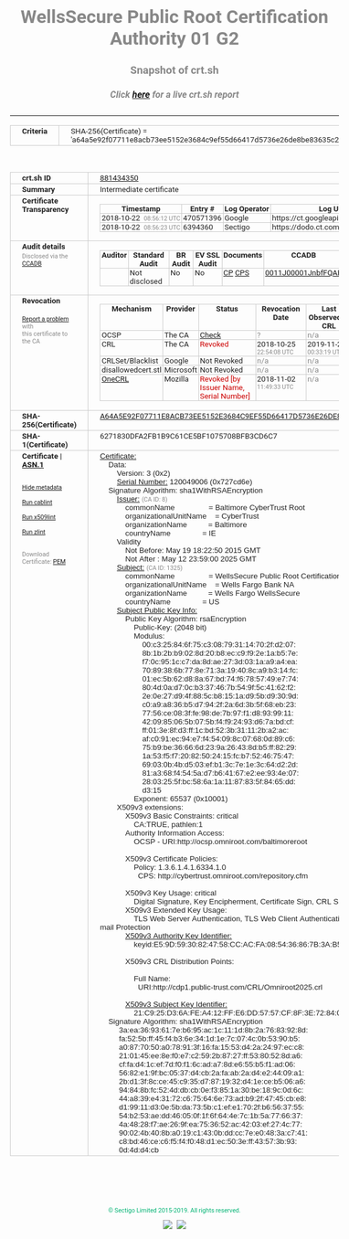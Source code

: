 # WellsSecure Public Root Certification Authority 01 G2
### Snapshot of crt.sh
##### Click [here](https://crt.sh/?q=A64A5E92F07711E8ACB73EE5152E3684C9EF55D66417D5736E26DE8BE83635C2) for a live crt.sh report

---
<!DOCTYPE HTML PUBLIC "-//W3C//DTD HTML 4.0 Transitional//EN">
<HTML>
<HEAD>
  <META http-equiv="Content-Type" content="text/html; charset=UTF-8">
  <TITLE>crt.sh | a64a5e92f07711e8acb73ee5152e3684c9ef55d66417d5736e26de8be83635c2</TITLE>
  <META name="description" content="Free CT Log Certificate Search Tool from Sectigo (formerly Comodo CA)">
  <META name="keywords" content="crt.sh, CT, Certificate Transparency, Certificate Search, SSL Certificate, Sectigo, Comodo CA">
  <LINK href="//fonts.googleapis.com/css?family=Roboto+Mono|Roboto:400,400i,700,700i" rel="stylesheet">
  <STYLE type="text/css">
    a {
      white-space: nowrap;
    }
    body {
      color: #888888;
      font: 12pt Roboto, sans-serif;
      padding-top: 10px;
      text-align: center
    }
    form {
      margin: 0px
    }
    span {
      border-radius: 10px
    }
    span.heading {
      color: #888888;
      font: 12pt Roboto, sans-serif
    }
    span.title {
      background-color: #00B373;
      color: #FFFFFF;
      font: bold 18pt Roboto, sans-serif;
      padding: 0px 5px
    }
    span.text {
      color: #888888;
      font: 10pt Roboto, sans-serif
    }
    span.whiteongrey {
      background-color: #D9D9D6;
      color: #FFFFFF;
      font: bold 18pt Roboto, sans-serif;
      padding: 0px 5px
    }
    table {
      border-collapse: collapse;
      color: #222222;
      font: 10pt Roboto, sans-serif;
      margin-left: auto;
      margin-right: auto
    }
    table.options {
      border: none;
      margin-left: 10px
    }
    td, th {
      border: 1px solid #CCCCCC;
      padding: 0px 2px;
      text-align: left;
      vertical-align: top
    }
    td.outer, th.outer {
      border: 1px solid #CCCCCC;
      padding: 2px 20px;
      text-align: left
    }
    th.heading {
      color: #888888;
      font: bold italic 12pt Roboto, sans-serif;
      padding: 20px 0px 0px;
      text-align: center
    }
    th.options, td.options {
      border: none;
      vertical-align: middle
    }
    td.text {
      font: 10pt "Roboto Mono", sans-serif;
      padding: 2px 20px
    }
    td.heading {
      border: none;
      color: #888888;
      font: 12pt Roboto, sans-serif;
      padding-top: 20px;
      text-align: center
    }
    table.lint td, th {
      text-align: center
    }
    .button {
      background-color: #00B373;
      border-radius: 10px;
      color: #FFFFFF;
      font: bold 13pt Roboto, sans-serif
    }
    .copyright {
      font: 8pt Roboto, sans-serif;
      color: #00B373
    }
    .input {
      border: 1px solid #888888;
      font-weight: bold;
      text-align: center
    }
    .small {
      font: 8pt Roboto, sans-serif;
      color: #888888
    }
    .error {
      background-color: #FFDFDF;
      color: #CC0000;
      font-weight: bold
    }
    .fatal {
      background-color: #0000AA;
      color: #FFFFFF;
      font-weight: bold
    }
    .notice {
      background-color: #FFFFDF;
      color: #606000
    }
    .warning {
      background-color: #FFEFDF;
      color: #DF6000
    }
  </STYLE>
</HEAD>
<BODY>

<TABLE>
  <TR>
    <TH class="outer">Criteria</TH>
    <TD class="outer">SHA-256(Certificate) = 'a64a5e92f07711e8acb73ee5152e3684c9ef55d66417d5736e26de8be83635c2'</TD>
  </TR>
</TABLE>
<BR>
<TABLE>
  <TR>
    <TH class="outer">crt.sh ID</TH>
    <TD class="outer"><A href="?id=881434350">881434350</A></TD>
  </TR>
  <TR>
    <TH class="outer">Summary</TH>
    <TD class="outer">Intermediate certificate</TD>
  </TR>
  <TR>
    <TH class="outer">Certificate<BR>Transparency</TH>
    <TD class="outer">
<TABLE class="options" style="margin-left:0px">
  <TR>
    <TH>Timestamp</TH>
    <TH>Entry #</TH>
    <TH>Log Operator</TH>
    <TH>Log URL</TH>
  </TR>
  <TR>
    <TD>2018-10-22&nbsp; <FONT class="small">08:56:12 UTC</FONT></TD>
    <TD>470571396</TD>
    <TD>Google</TD>
    <TD>https://ct.googleapis.com/rocketeer</TD>
  </TR>
  <TR>
    <TD>2018-10-22&nbsp; <FONT class="small">08:56:23 UTC</FONT></TD>
    <TD>6394360</TD>
    <TD>Sectigo</TD>
    <TD>https://dodo.ct.comodo.com</TD>
  </TR>
</TABLE>
    </TD>
  </TR>
  <TR>
    <TH class="outer">Audit details<BR>
      <DIV class="small" style="padding-top:3px">Disclosed via the
        <A href="//ccadb-public.secure.force.com/mozilla/PublicAllIntermediateCerts" target="_blank">CCADB</A></DIV>
    </TH>
    <TD class="outer">
<TABLE class="options" style="margin-left:0px">
  <TR>
    <TH>Auditor</TH>
    <TH>Standard Audit</TH>
    <TH>BR Audit</TH>
    <TH>EV SSL Audit</TH>
    <TH>Documents</TH>
    <TH>CCADB</TH>
    <TH>Root Owner / Certificate</TH>
  </TR>
  <TR>
    <TD style="vertical-align:middle"></TD>
    <TD>Not disclosed    <TD>No    <TD>No    <TD>
      <A href="https://content.digicert.com/wp-content/uploads/2019/04/DigiCert_CP_v418.pdf" target="blank">CP</A>
      <A href="https://content.digicert.com/wp-content/uploads/2019/04/DigiCert_CPS_v418.pdf" target="blank">CPS</A>
    </TD>
    <TD><A href="//ccadb.force.com/0011J00001JnbfFQAR" target="_blank">0011J00001JnbfFQAR</A></TD>
    <TD><A href="/?id=76">DigiCert</A></TD>
  </TR>
</TABLE>
    </TD>
  </TR>
  <TR>
    <TH class="outer">Revocation<BR><BR>
      <DIV class="small" style="padding-top:3px"><A href="?id=881434350&opt=problemreporting">Report a problem</A> with<BR>this certificate to the CA</DIV></TH>
    <TD class="outer">
      <TABLE class="options" style="margin-left:0px">
        <TR>
          <TH>Mechanism</TH>
          <TH>Provider</TH>
          <TH>Status</TH>
          <TH>Revocation Date</TH>
          <TH>Last Observed in CRL</TH>
          <TH>Last Checked <SPAN style="color:#CC0000;vertical-align:middle;font-size:70%;font-weight:normal">(Error)</SPAN></TH>
        </TR>
        <TR>
          <TD>OCSP</TD>
          <TD>The CA</TD>
          <TD><A href="?id=881434350&opt=ocsp">Check</A></TD>
          <TD><SPAN style="color:#888888">?</SPAN></TD>
          <TD><SPAN style="color:#888888">n/a</SPAN></TD>
          <TD><SPAN style="color:#888888">?</SPAN></TD>
        </TR>
        <TR>
          <TD>CRL</TD>
          <TD>The CA</TD>
          <TD><SPAN style="color:#CC0000">Revoked</SPAN></TD><TD>2018-10-25&nbsp; <FONT class="small">22:54:08 UTC</FONT></TD><TD>2019-11-27&nbsp; <FONT class="small">00:33:19 UTC</FONT></TD><TD>2019-12-04&nbsp; <FONT class="small">20:05:09 UTC</FONT></TD>
        </TR>
        <TR>
          <TD>CRLSet/Blacklist</TD>
          <TD>Google</TD>
          <TD>Not Revoked</TD>
          <TD><SPAN style="color:#888888">n/a</SPAN></TD>
          <TD><SPAN style="color:#888888">n/a</SPAN></TD>
          <TD><SPAN style="color:#888888">n/a</SPAN></TD>
        </TR>
        <TR>
          <TD>disallowedcert.stl</TD>
          <TD>Microsoft</TD>
          <TD>Not Revoked</TD>
          <TD><SPAN style="color:#888888">n/a</SPAN></TD>
          <TD><SPAN style="color:#888888">n/a</SPAN></TD>
          <TD><SPAN style="color:#888888">n/a</SPAN></TD>
        </TR>
        <TR>
          <TD><A href="/mozilla-onecrl" target="_blank">OneCRL</A></TD>
          <TD>Mozilla</TD>
          <TD><SPAN style="color:#CC0000">Revoked [by Issuer Name, Serial Number]</SPAN></TD><TD>2018-11-02&nbsp; <FONT class="small">11:49:33 UTC</FONT></TD>
          <TD><SPAN style="color:#888888">n/a</SPAN></TD>
          <TD><SPAN style="color:#888888">n/a</SPAN></TD>
        </TR>
      </TABLE>
    </TD>
  </TR>
  <TR>
    <TH class="outer">SHA-256(Certificate)</TH>
    <TD class="outer"><A href="//censys.io/certificates/a64a5e92f07711e8acb73ee5152e3684c9ef55d66417d5736e26de8be83635c2">A64A5E92F07711E8ACB73EE5152E3684C9EF55D66417D5736E26DE8BE83635C2</A></TD>
  </TR>
  <TR>
    <TH class="outer">SHA-1(Certificate)</TH>
    <TD class="outer">6271830DFA2FB1B9C61CE5BF1075708BFB3CD6C7</TD>
  </TR>
  <TR>
    <TH class="outer">Certificate | <A href="?asn1=881434350">ASN.1</A>
      <SPAN class="small"><BR>
      <BR><BR><A href="?id=881434350&opt=nometadata">Hide metadata</A>
      <BR><BR><A href="?id=881434350&opt=cablint">Run cablint</A>
      <BR><BR><A href="?id=881434350&opt=x509lint">Run x509lint</A>
      <BR><BR><A href="?id=881434350&opt=zlint">Run zlint</A>
      <BR><BR><BR>Download Certificate: <A href="?d=881434350">PEM</A>
      </SPAN>
    </TH>
    <TD class="text"><A href="?d=881434350">Certificate:</A><BR>&nbsp;&nbsp;&nbsp;&nbsp;Data:<BR>&nbsp;&nbsp;&nbsp;&nbsp;&nbsp;&nbsp;&nbsp;&nbsp;Version:&nbsp;3&nbsp;(0x2)<BR>&nbsp;&nbsp;&nbsp;&nbsp;&nbsp;&nbsp;&nbsp;&nbsp;<A href="?serial=0727cd6e">Serial&nbsp;Number:</A>&nbsp;120049006&nbsp;(0x727cd6e)<BR>&nbsp;&nbsp;&nbsp;&nbsp;Signature&nbsp;Algorithm:&nbsp;sha1WithRSAEncryption<BR>&nbsp;&nbsp;&nbsp;&nbsp;&nbsp;&nbsp;&nbsp;&nbsp;<A href="?caid=8">Issuer:</A> <SPAN class="small">(CA ID: 8)</SPAN><BR>&nbsp;&nbsp;&nbsp;&nbsp;&nbsp;&nbsp;&nbsp;&nbsp;&nbsp;&nbsp;&nbsp;&nbsp;commonName&nbsp;&nbsp;&nbsp;&nbsp;&nbsp;&nbsp;&nbsp;&nbsp;&nbsp;&nbsp;&nbsp;&nbsp;&nbsp;&nbsp;&nbsp;&nbsp;=&nbsp;Baltimore&nbsp;CyberTrust&nbsp;Root<BR>&nbsp;&nbsp;&nbsp;&nbsp;&nbsp;&nbsp;&nbsp;&nbsp;&nbsp;&nbsp;&nbsp;&nbsp;organizationalUnitName&nbsp;&nbsp;&nbsp;&nbsp;=&nbsp;CyberTrust<BR>&nbsp;&nbsp;&nbsp;&nbsp;&nbsp;&nbsp;&nbsp;&nbsp;&nbsp;&nbsp;&nbsp;&nbsp;organizationName&nbsp;&nbsp;&nbsp;&nbsp;&nbsp;&nbsp;&nbsp;&nbsp;&nbsp;&nbsp;=&nbsp;Baltimore<BR>&nbsp;&nbsp;&nbsp;&nbsp;&nbsp;&nbsp;&nbsp;&nbsp;&nbsp;&nbsp;&nbsp;&nbsp;countryName&nbsp;&nbsp;&nbsp;&nbsp;&nbsp;&nbsp;&nbsp;&nbsp;&nbsp;&nbsp;&nbsp;&nbsp;&nbsp;&nbsp;&nbsp;=&nbsp;IE<BR>&nbsp;&nbsp;&nbsp;&nbsp;&nbsp;&nbsp;&nbsp;&nbsp;Validity<BR>&nbsp;&nbsp;&nbsp;&nbsp;&nbsp;&nbsp;&nbsp;&nbsp;&nbsp;&nbsp;&nbsp;&nbsp;Not&nbsp;Before:&nbsp;May&nbsp;19&nbsp;18:22:50&nbsp;2015&nbsp;GMT<BR>&nbsp;&nbsp;&nbsp;&nbsp;&nbsp;&nbsp;&nbsp;&nbsp;&nbsp;&nbsp;&nbsp;&nbsp;Not&nbsp;After&nbsp;:&nbsp;May&nbsp;12&nbsp;23:59:00&nbsp;2025&nbsp;GMT<BR>&nbsp;&nbsp;&nbsp;&nbsp;&nbsp;&nbsp;&nbsp;&nbsp;<A href="?caid=1325">Subject:</A> <SPAN class="small">(CA ID: 1325)</SPAN><BR>&nbsp;&nbsp;&nbsp;&nbsp;&nbsp;&nbsp;&nbsp;&nbsp;&nbsp;&nbsp;&nbsp;&nbsp;commonName&nbsp;&nbsp;&nbsp;&nbsp;&nbsp;&nbsp;&nbsp;&nbsp;&nbsp;&nbsp;&nbsp;&nbsp;&nbsp;&nbsp;&nbsp;&nbsp;=&nbsp;WellsSecure&nbsp;Public&nbsp;Root&nbsp;Certification&nbsp;Authority&nbsp;01&nbsp;G2<BR>&nbsp;&nbsp;&nbsp;&nbsp;&nbsp;&nbsp;&nbsp;&nbsp;&nbsp;&nbsp;&nbsp;&nbsp;organizationalUnitName&nbsp;&nbsp;&nbsp;&nbsp;=&nbsp;Wells&nbsp;Fargo&nbsp;Bank&nbsp;NA<BR>&nbsp;&nbsp;&nbsp;&nbsp;&nbsp;&nbsp;&nbsp;&nbsp;&nbsp;&nbsp;&nbsp;&nbsp;organizationName&nbsp;&nbsp;&nbsp;&nbsp;&nbsp;&nbsp;&nbsp;&nbsp;&nbsp;&nbsp;=&nbsp;Wells&nbsp;Fargo&nbsp;WellsSecure<BR>&nbsp;&nbsp;&nbsp;&nbsp;&nbsp;&nbsp;&nbsp;&nbsp;&nbsp;&nbsp;&nbsp;&nbsp;countryName&nbsp;&nbsp;&nbsp;&nbsp;&nbsp;&nbsp;&nbsp;&nbsp;&nbsp;&nbsp;&nbsp;&nbsp;&nbsp;&nbsp;&nbsp;=&nbsp;US<BR>&nbsp;&nbsp;&nbsp;&nbsp;&nbsp;&nbsp;&nbsp;&nbsp;<A href="?spkisha256=2d6d690c16b11853884bbea2723725267e3f9b54a6cf07ad4690ab1e7cfb75e8">Subject&nbsp;Public&nbsp;Key&nbsp;Info:</A><BR>&nbsp;&nbsp;&nbsp;&nbsp;&nbsp;&nbsp;&nbsp;&nbsp;&nbsp;&nbsp;&nbsp;&nbsp;Public&nbsp;Key&nbsp;Algorithm:&nbsp;rsaEncryption<BR>&nbsp;&nbsp;&nbsp;&nbsp;&nbsp;&nbsp;&nbsp;&nbsp;&nbsp;&nbsp;&nbsp;&nbsp;&nbsp;&nbsp;&nbsp;&nbsp;Public-Key:&nbsp;(2048&nbsp;bit)<BR>&nbsp;&nbsp;&nbsp;&nbsp;&nbsp;&nbsp;&nbsp;&nbsp;&nbsp;&nbsp;&nbsp;&nbsp;&nbsp;&nbsp;&nbsp;&nbsp;Modulus:<BR>&nbsp;&nbsp;&nbsp;&nbsp;&nbsp;&nbsp;&nbsp;&nbsp;&nbsp;&nbsp;&nbsp;&nbsp;&nbsp;&nbsp;&nbsp;&nbsp;&nbsp;&nbsp;&nbsp;&nbsp;00:c3:25:84:6f:75:c3:08:79:31:14:70:2f:d2:07:<BR>&nbsp;&nbsp;&nbsp;&nbsp;&nbsp;&nbsp;&nbsp;&nbsp;&nbsp;&nbsp;&nbsp;&nbsp;&nbsp;&nbsp;&nbsp;&nbsp;&nbsp;&nbsp;&nbsp;&nbsp;8b:1b:2b:b9:02:8d:20:b8:ec:c9:f9:2e:1a:b5:7e:<BR>&nbsp;&nbsp;&nbsp;&nbsp;&nbsp;&nbsp;&nbsp;&nbsp;&nbsp;&nbsp;&nbsp;&nbsp;&nbsp;&nbsp;&nbsp;&nbsp;&nbsp;&nbsp;&nbsp;&nbsp;f7:0c:95:1c:c7:da:8d:ae:27:3d:03:1a:a9:a4:ea:<BR>&nbsp;&nbsp;&nbsp;&nbsp;&nbsp;&nbsp;&nbsp;&nbsp;&nbsp;&nbsp;&nbsp;&nbsp;&nbsp;&nbsp;&nbsp;&nbsp;&nbsp;&nbsp;&nbsp;&nbsp;70:89:38:6b:77:8e:71:3a:19:40:8c:a9:b3:14:fc:<BR>&nbsp;&nbsp;&nbsp;&nbsp;&nbsp;&nbsp;&nbsp;&nbsp;&nbsp;&nbsp;&nbsp;&nbsp;&nbsp;&nbsp;&nbsp;&nbsp;&nbsp;&nbsp;&nbsp;&nbsp;01:ec:5b:62:d8:8a:67:bd:74:f6:78:57:49:e7:74:<BR>&nbsp;&nbsp;&nbsp;&nbsp;&nbsp;&nbsp;&nbsp;&nbsp;&nbsp;&nbsp;&nbsp;&nbsp;&nbsp;&nbsp;&nbsp;&nbsp;&nbsp;&nbsp;&nbsp;&nbsp;80:4d:0a:d7:0c:b3:37:46:7b:54:9f:5c:41:62:f2:<BR>&nbsp;&nbsp;&nbsp;&nbsp;&nbsp;&nbsp;&nbsp;&nbsp;&nbsp;&nbsp;&nbsp;&nbsp;&nbsp;&nbsp;&nbsp;&nbsp;&nbsp;&nbsp;&nbsp;&nbsp;2e:0e:27:d9:4f:88:5c:b8:15:1a:d9:5b:d9:30:9d:<BR>&nbsp;&nbsp;&nbsp;&nbsp;&nbsp;&nbsp;&nbsp;&nbsp;&nbsp;&nbsp;&nbsp;&nbsp;&nbsp;&nbsp;&nbsp;&nbsp;&nbsp;&nbsp;&nbsp;&nbsp;c0:a9:a8:36:b5:d7:94:2f:2a:6d:3b:5f:68:eb:23:<BR>&nbsp;&nbsp;&nbsp;&nbsp;&nbsp;&nbsp;&nbsp;&nbsp;&nbsp;&nbsp;&nbsp;&nbsp;&nbsp;&nbsp;&nbsp;&nbsp;&nbsp;&nbsp;&nbsp;&nbsp;77:56:ce:08:3f:fe:98:de:7b:97:f1:d8:93:99:11:<BR>&nbsp;&nbsp;&nbsp;&nbsp;&nbsp;&nbsp;&nbsp;&nbsp;&nbsp;&nbsp;&nbsp;&nbsp;&nbsp;&nbsp;&nbsp;&nbsp;&nbsp;&nbsp;&nbsp;&nbsp;42:09:85:06:5b:07:5b:f4:f9:24:93:d6:7a:bd:cf:<BR>&nbsp;&nbsp;&nbsp;&nbsp;&nbsp;&nbsp;&nbsp;&nbsp;&nbsp;&nbsp;&nbsp;&nbsp;&nbsp;&nbsp;&nbsp;&nbsp;&nbsp;&nbsp;&nbsp;&nbsp;ff:01:3e:8f:d3:ff:1c:bd:52:3b:31:11:2b:a2:ac:<BR>&nbsp;&nbsp;&nbsp;&nbsp;&nbsp;&nbsp;&nbsp;&nbsp;&nbsp;&nbsp;&nbsp;&nbsp;&nbsp;&nbsp;&nbsp;&nbsp;&nbsp;&nbsp;&nbsp;&nbsp;af:c0:91:ec:94:e7:f4:54:09:8c:07:68:0d:89:c6:<BR>&nbsp;&nbsp;&nbsp;&nbsp;&nbsp;&nbsp;&nbsp;&nbsp;&nbsp;&nbsp;&nbsp;&nbsp;&nbsp;&nbsp;&nbsp;&nbsp;&nbsp;&nbsp;&nbsp;&nbsp;75:b9:be:36:66:6d:23:9a:26:43:8d:b5:ff:82:29:<BR>&nbsp;&nbsp;&nbsp;&nbsp;&nbsp;&nbsp;&nbsp;&nbsp;&nbsp;&nbsp;&nbsp;&nbsp;&nbsp;&nbsp;&nbsp;&nbsp;&nbsp;&nbsp;&nbsp;&nbsp;1a:53:f5:f7:20:82:50:24:15:fc:b7:52:46:75:47:<BR>&nbsp;&nbsp;&nbsp;&nbsp;&nbsp;&nbsp;&nbsp;&nbsp;&nbsp;&nbsp;&nbsp;&nbsp;&nbsp;&nbsp;&nbsp;&nbsp;&nbsp;&nbsp;&nbsp;&nbsp;69:03:0b:4b:d5:03:ef:b1:3c:7e:1e:3c:64:d2:2d:<BR>&nbsp;&nbsp;&nbsp;&nbsp;&nbsp;&nbsp;&nbsp;&nbsp;&nbsp;&nbsp;&nbsp;&nbsp;&nbsp;&nbsp;&nbsp;&nbsp;&nbsp;&nbsp;&nbsp;&nbsp;81:a3:68:f4:54:5a:d7:b6:41:67:e2:ee:93:4e:07:<BR>&nbsp;&nbsp;&nbsp;&nbsp;&nbsp;&nbsp;&nbsp;&nbsp;&nbsp;&nbsp;&nbsp;&nbsp;&nbsp;&nbsp;&nbsp;&nbsp;&nbsp;&nbsp;&nbsp;&nbsp;28:03:25:5f:bc:58:6a:1a:11:87:83:5f:84:65:dd:<BR>&nbsp;&nbsp;&nbsp;&nbsp;&nbsp;&nbsp;&nbsp;&nbsp;&nbsp;&nbsp;&nbsp;&nbsp;&nbsp;&nbsp;&nbsp;&nbsp;&nbsp;&nbsp;&nbsp;&nbsp;d3:15<BR>&nbsp;&nbsp;&nbsp;&nbsp;&nbsp;&nbsp;&nbsp;&nbsp;&nbsp;&nbsp;&nbsp;&nbsp;&nbsp;&nbsp;&nbsp;&nbsp;Exponent:&nbsp;65537&nbsp;(0x10001)<BR>&nbsp;&nbsp;&nbsp;&nbsp;&nbsp;&nbsp;&nbsp;&nbsp;X509v3&nbsp;extensions:<BR>&nbsp;&nbsp;&nbsp;&nbsp;&nbsp;&nbsp;&nbsp;&nbsp;&nbsp;&nbsp;&nbsp;&nbsp;X509v3&nbsp;Basic&nbsp;Constraints:&nbsp;critical<BR>&nbsp;&nbsp;&nbsp;&nbsp;&nbsp;&nbsp;&nbsp;&nbsp;&nbsp;&nbsp;&nbsp;&nbsp;&nbsp;&nbsp;&nbsp;&nbsp;CA:TRUE,&nbsp;pathlen:1<BR>&nbsp;&nbsp;&nbsp;&nbsp;&nbsp;&nbsp;&nbsp;&nbsp;&nbsp;&nbsp;&nbsp;&nbsp;Authority&nbsp;Information&nbsp;Access:&nbsp;<BR>&nbsp;&nbsp;&nbsp;&nbsp;&nbsp;&nbsp;&nbsp;&nbsp;&nbsp;&nbsp;&nbsp;&nbsp;&nbsp;&nbsp;&nbsp;&nbsp;OCSP&nbsp;-&nbsp;URI:http://ocsp.omniroot.com/baltimoreroot<BR><BR>&nbsp;&nbsp;&nbsp;&nbsp;&nbsp;&nbsp;&nbsp;&nbsp;&nbsp;&nbsp;&nbsp;&nbsp;X509v3&nbsp;Certificate&nbsp;Policies:&nbsp;<BR>&nbsp;&nbsp;&nbsp;&nbsp;&nbsp;&nbsp;&nbsp;&nbsp;&nbsp;&nbsp;&nbsp;&nbsp;&nbsp;&nbsp;&nbsp;&nbsp;Policy:&nbsp;1.3.6.1.4.1.6334.1.0<BR>&nbsp;&nbsp;&nbsp;&nbsp;&nbsp;&nbsp;&nbsp;&nbsp;&nbsp;&nbsp;&nbsp;&nbsp;&nbsp;&nbsp;&nbsp;&nbsp;&nbsp;&nbsp;CPS:&nbsp;http://cybertrust.omniroot.com/repository.cfm<BR><BR>&nbsp;&nbsp;&nbsp;&nbsp;&nbsp;&nbsp;&nbsp;&nbsp;&nbsp;&nbsp;&nbsp;&nbsp;X509v3&nbsp;Key&nbsp;Usage:&nbsp;critical<BR>&nbsp;&nbsp;&nbsp;&nbsp;&nbsp;&nbsp;&nbsp;&nbsp;&nbsp;&nbsp;&nbsp;&nbsp;&nbsp;&nbsp;&nbsp;&nbsp;Digital&nbsp;Signature,&nbsp;Key&nbsp;Encipherment,&nbsp;Certificate&nbsp;Sign,&nbsp;CRL&nbsp;Sign<BR>&nbsp;&nbsp;&nbsp;&nbsp;&nbsp;&nbsp;&nbsp;&nbsp;&nbsp;&nbsp;&nbsp;&nbsp;X509v3&nbsp;Extended&nbsp;Key&nbsp;Usage:&nbsp;<BR>&nbsp;&nbsp;&nbsp;&nbsp;&nbsp;&nbsp;&nbsp;&nbsp;&nbsp;&nbsp;&nbsp;&nbsp;&nbsp;&nbsp;&nbsp;&nbsp;TLS&nbsp;Web&nbsp;Server&nbsp;Authentication,&nbsp;TLS&nbsp;Web&nbsp;Client&nbsp;Authentication,&nbsp;E-mail&nbsp;Protection<BR>&nbsp;&nbsp;&nbsp;&nbsp;&nbsp;&nbsp;&nbsp;&nbsp;&nbsp;&nbsp;&nbsp;&nbsp;<A href="?ski=e59d5930824758ccacfa085436867b3ab5044df0">X509v3&nbsp;Authority&nbsp;Key&nbsp;Identifier:</A><BR>&nbsp;&nbsp;&nbsp;&nbsp;&nbsp;&nbsp;&nbsp;&nbsp;&nbsp;&nbsp;&nbsp;&nbsp;&nbsp;&nbsp;&nbsp;&nbsp;keyid:E5:9D:59:30:82:47:58:CC:AC:FA:08:54:36:86:7B:3A:B5:04:4D:F0<BR><BR>&nbsp;&nbsp;&nbsp;&nbsp;&nbsp;&nbsp;&nbsp;&nbsp;&nbsp;&nbsp;&nbsp;&nbsp;X509v3&nbsp;CRL&nbsp;Distribution&nbsp;Points:&nbsp;<BR><BR>&nbsp;&nbsp;&nbsp;&nbsp;&nbsp;&nbsp;&nbsp;&nbsp;&nbsp;&nbsp;&nbsp;&nbsp;&nbsp;&nbsp;&nbsp;&nbsp;Full&nbsp;Name:<BR>&nbsp;&nbsp;&nbsp;&nbsp;&nbsp;&nbsp;&nbsp;&nbsp;&nbsp;&nbsp;&nbsp;&nbsp;&nbsp;&nbsp;&nbsp;&nbsp;&nbsp;&nbsp;URI:http://cdp1.public-trust.com/CRL/Omniroot2025.crl<BR><BR>&nbsp;&nbsp;&nbsp;&nbsp;&nbsp;&nbsp;&nbsp;&nbsp;&nbsp;&nbsp;&nbsp;&nbsp;<A href="?ski=21c925d36afea412ffe6dd5757cf8f3e728408cd">X509v3&nbsp;Subject&nbsp;Key&nbsp;Identifier:</A><BR>&nbsp;&nbsp;&nbsp;&nbsp;&nbsp;&nbsp;&nbsp;&nbsp;&nbsp;&nbsp;&nbsp;&nbsp;&nbsp;&nbsp;&nbsp;&nbsp;21:C9:25:D3:6A:FE:A4:12:FF:E6:DD:57:57:CF:8F:3E:72:84:08:CD<BR>&nbsp;&nbsp;&nbsp;&nbsp;Signature&nbsp;Algorithm:&nbsp;sha1WithRSAEncryption<BR>&nbsp;&nbsp;&nbsp;&nbsp;&nbsp;&nbsp;&nbsp;&nbsp;&nbsp;3a:ea:36:93:61:7e:b6:95:ac:1c:11:1d:8b:2a:76:83:92:8d:<BR>&nbsp;&nbsp;&nbsp;&nbsp;&nbsp;&nbsp;&nbsp;&nbsp;&nbsp;fa:52:5b:ff:45:f4:b3:6e:34:1d:1e:7c:07:4c:0b:53:90:b5:<BR>&nbsp;&nbsp;&nbsp;&nbsp;&nbsp;&nbsp;&nbsp;&nbsp;&nbsp;a0:87:70:50:a0:78:91:3f:16:fa:15:53:d4:2a:24:97:ec:c8:<BR>&nbsp;&nbsp;&nbsp;&nbsp;&nbsp;&nbsp;&nbsp;&nbsp;&nbsp;21:01:45:ee:8e:f0:e7:c2:59:2b:87:27:ff:53:80:52:8d:a6:<BR>&nbsp;&nbsp;&nbsp;&nbsp;&nbsp;&nbsp;&nbsp;&nbsp;&nbsp;cf:fa:d4:1c:ef:7d:f0:f1:6c:ad:a7:8d:e6:55:b5:f1:ad:06:<BR>&nbsp;&nbsp;&nbsp;&nbsp;&nbsp;&nbsp;&nbsp;&nbsp;&nbsp;56:82:e1:9f:bc:05:37:d4:cb:2a:fa:ab:2a:d4:e2:44:09:a1:<BR>&nbsp;&nbsp;&nbsp;&nbsp;&nbsp;&nbsp;&nbsp;&nbsp;&nbsp;2b:d1:3f:8c:ce:45:c9:35:d7:87:19:32:d4:1e:ce:b5:06:a6:<BR>&nbsp;&nbsp;&nbsp;&nbsp;&nbsp;&nbsp;&nbsp;&nbsp;&nbsp;94:84:8b:fc:52:4d:db:cb:0e:f3:85:1a:30:be:18:9c:0d:6c:<BR>&nbsp;&nbsp;&nbsp;&nbsp;&nbsp;&nbsp;&nbsp;&nbsp;&nbsp;44:a8:39:e4:31:72:c6:75:64:6e:73:ad:b9:2f:47:45:cb:e8:<BR>&nbsp;&nbsp;&nbsp;&nbsp;&nbsp;&nbsp;&nbsp;&nbsp;&nbsp;d1:99:11:d3:0e:5b:da:73:5b:c1:ef:e1:70:2f:b6:56:37:55:<BR>&nbsp;&nbsp;&nbsp;&nbsp;&nbsp;&nbsp;&nbsp;&nbsp;&nbsp;54:b2:53:ae:dd:46:05:0f:1f:6f:64:4e:7c:1b:5a:77:66:37:<BR>&nbsp;&nbsp;&nbsp;&nbsp;&nbsp;&nbsp;&nbsp;&nbsp;&nbsp;4a:48:28:f7:ae:26:9f:ea:75:36:52:ac:42:03:ef:27:4c:77:<BR>&nbsp;&nbsp;&nbsp;&nbsp;&nbsp;&nbsp;&nbsp;&nbsp;&nbsp;90:02:4b:40:8b:a0:19:c1:43:0b:dd:cc:7e:e0:48:3a:c7:41:<BR>&nbsp;&nbsp;&nbsp;&nbsp;&nbsp;&nbsp;&nbsp;&nbsp;&nbsp;c8:bd:46:ce:c6:f5:f4:f0:48:d1:ec:50:3e:ff:43:57:3b:93:<BR>&nbsp;&nbsp;&nbsp;&nbsp;&nbsp;&nbsp;&nbsp;&nbsp;&nbsp;0d:4d:d4:cb<BR>    </TD>
  </TR>
</TABLE>

  <BR><BR><BR>

  <P class="copyright">&copy; Sectigo Limited 2015-2019. All rights reserved.</P>
  <DIV>
    <A href="https://sectigo.com/"><IMG src="/sectigo_s.png"></A>
    &nbsp;<A href="https://github.com/crtsh"><IMG src="/GitHub-Mark-32px.png"></A>
  </DIV>
</BODY>
</HTML>
